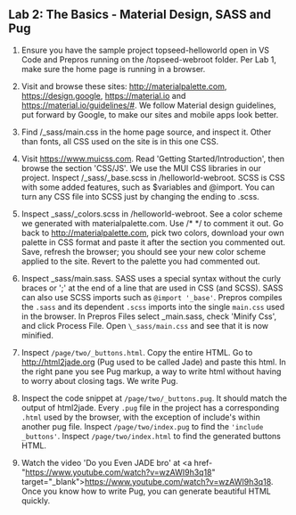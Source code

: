 ## Lab 2: The Basics - Material Design, SASS and Pug

1. Ensure you have the sample project topseed-helloworld open in VS Code and Prepros running on the /topseed-webroot folder. Per Lab 1, make sure the home page is running in a browser.

2. Visit and browse these sites: <a href='http://materialpalette.com' target='_blank'>http://materialpalette.com</a>, <a href='https://design.google' target='_blank'>https://design.google</a>, <a href='https://material.io' target='_blank'>https://material.io</a> and
<a href='https://material.io/guidelines/#' target='_blank'>https://material.io/guidelines/#</a>. We follow Material design guidelines, put forward by Google, to make our sites and mobile apps look better. 

3. Find /_sass/main.css in the home page source, and inspect it. Other than fonts, all CSS used on the site is in this one CSS.

4. Visit <a href='https://www.muicss.com' target='_blank'>https://www.muicss.com</a>. Read 'Getting Started/Introduction', then browse the section 'CSS/JS'. We use the MUI CSS libraries in our project. Inspect /_sass/_base.scss in /helloworld-webroot. SCSS is CSS with some added features, such as $variables and @import. You can turn any CSS file into SCSS just by changing the ending to .scss.

5. Inspect _sass/_colors.scss in /helloworld-webroot. See a color scheme we generated with materialpalette.com. Use /\* \*/ to comment it out. Go back to <a href='http://materialpalette.com' target='_blank'>http://materialpalette.com</a>, pick two colors, download your own palette in CSS format and paste it after the section you commented out. Save, refresh the browser; you should see your new color scheme applied to the site. Revert to the palette you had commented out.

6. Inspect \_sass/main.sass. SASS uses a special syntax without the curly braces or ';' at the end of a line that are used in CSS (and SCSS). SASS can also use SCSS imports such as `@import '_base'`. Prepros compiles the `.sass` and its dependent `.scss` imports into the single `main.css` used in the browser. In Prepros Files select _main.sass, check 'Minify Css', and click Process File. Open `\_sass/main.css` and see that it is now minified.

7. Inspect `/page/two/_buttons.html`. Copy the entire HTML. Go to <a href='http://html2jade.org' target='_blank'>http://html2jade.org</a> (Pug used to be called Jade) and paste this html. In the right pane you see Pug markup, a way to write html without having to
worry about closing tags. We write Pug. 

8. Inspect the code snippet at `/page/two/_buttons.pug`. It should match the output of html2jade. Every `.pug` file in the project has a corresponding `.html` used by the browser, with the exception of include's within another pug file. Inspect `/page/two/index.pug` to find the `'include _buttons'`. Inspect `/page/two/index.html` to find the generated buttons HTML.

9. Watch the video 'Do you Even JADE bro' at <a href-"https://www.youtube.com/watch?v=wzAWI9h3q18" target="_blank">https://www.youtube.com/watch?v=wzAWI9h3q18</a>. Once you know how to write Pug, you can generate beautiful HTML quickly.
